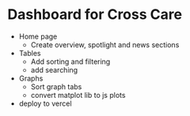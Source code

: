 # Dashboard for Cross Care

- Home page
  - Create overview, spotlight and news sections
- Tables
  - Add sorting and filtering
  - add searching
- Graphs
  - Sort graph tabs
  - convert matplot lib to js plots
- deploy to vercel 
